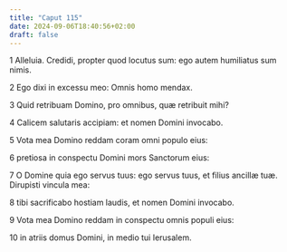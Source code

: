 ```yaml
---
title: "Caput 115"
date: 2024-09-06T18:40:56+02:00
draft: false
---
```




1 Alleluia. Credidi, propter quod locutus sum: ego autem humiliatus sum nimis.

2 Ego dixi in excessu meo: Omnis homo mendax.

3 Quid retribuam Domino, pro omnibus, quæ retribuit mihi?

4 Calicem salutaris accipiam: et nomen Domini invocabo.

5 Vota mea Domino reddam coram omni populo eius:

6 pretiosa in conspectu Domini mors Sanctorum eius:

7 O Domine quia ego servus tuus: ego servus tuus, et filius ancillæ tuæ. Dirupisti vincula mea:

8 tibi sacrificabo hostiam laudis, et nomen Domini invocabo.

9 Vota mea Domino reddam in conspectu omnis populi eius:

10 in atriis domus Domini, in medio tui Ierusalem.

